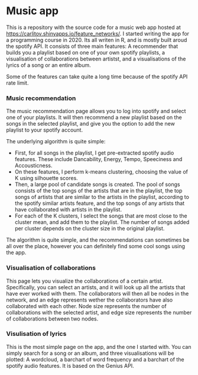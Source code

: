 # Music app
This is a repository with the source code for a music web app hosted at https://carlitov.shinyapps.io/feature_networks/. I started writing the app for a programming course in 2020. Its all writen in R, and is mostly built aroud the spotify API. It consists of three main features: A recommender that builds you a playlist based on one of your own spotify playlists, a visualisation of collaborations between artistst, and a visualisations of the lyrics of a song or an entire album. 

Some of the features can take quite a long time because of the spotify API rate limit. 

### Music recommendation
The music recommendation page allows you to log into spotify and select one of your playlists. It will then recommend a new playlist based on the songs in the selected playlist, and give you the option to add the new playlist to your spotify account. 

The underlying algorithm is quite simple:
- First, for all songs in the playlist, I get pre-extracted spotify audio features. These include Dancability, Energy, Tempo, Speeciness and Accousticness. 
- On these features, I perform k-means clustering, choosing the value of K using silhouette scores. 
- Then, a large pool of candidate songs is created. The pool of songs consists of the top songs of the artists that are in the playlist, the top songs of artists that are similar to the artists in the playlist, according to the spotify similar artists feature, and the top songs of any artists that have collaborated with artists in the playlist. 
- For each of the K clusters, I select the songs that are most close to the cluster mean, and add them to the playlist. The number of songs added per cluster depends on the cluster size in the original playlist. 

The algorithm is quite simple, and the recommendations can sometimes be all over the place, however you can definitely find some cool songs using the app.

### Visualisation of collaborations
This page lets you visualize the collaborations of a certain artist. Specifically, you can select an artists, and it will look up all the artists that have ever worked with them. The collaborators will then all be nodes in the network, and an edge represents wether the collaborators have also collaborated with each other. Node size represents the number of collaborations with the selected artist, and edge size represents the number of collaborations between two nodes.

### Visulisation of lyrics
This is the most simple page on the app, and the one I started with. You can simply search for a song or an album, and three visualisations will be plotted: A wordcloud, a barchart of word frequency and a barchart of the spotify audio features. It is based on the Genius API. 
